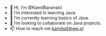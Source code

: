 - 👋 Hi, I’m @KamilBaranskii
- 👀 I’m interested in learning Java.
- 🌱 I’m currently learning basics of Java.
- 💞️ I’m looking to collaborate on Java projects.
- 📫 How to reach me kamiba1@wp.pl

<!---
KamilBaranskii/KamilBaranskii is a ✨ special ✨ repository because its `README.md` (this file) appears on your GitHub profile.
You can click the Preview link to take a look at your changes.
--->
